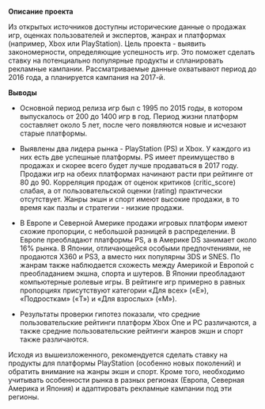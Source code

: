 
**Описание проекта**

Из открытых источников доступны исторические данные о продажах игр, оценках пользователей и экспертов, жанрах и платформах (например, Xbox или PlayStation). Цель проекта - выявить закономерности, определяющие успешность игр. Это поможет сделать ставку на потенциально популярные продукты и спланировать рекламные кампании. Рассматриваемые данные охватывают период до 2016 года, а планируется кампания на 2017-й.

**Выводы**

- Основной период релиза игр был с 1995 по 2015 годы, в котором выпускалось от 200 до 1400 игр в год. Период жизни платформ составляет около 5 лет, после чего появляются новые и исчезают старые платформы.

- Выявлены два лидера рынка - PlayStation (PS) и Xbox. У каждого из них есть две успешные платформы. PS имеет преимущество в продажах и скорее всего будет лучше продаваться в 2017 году. Продажи игр на обеих платформах начинают расти при рейтинге от 80 до 90. Корреляция продаж от оценок критиков (critic_score) слабая, а от пользовательской оценки (rating) практически отсутствует. Жанры экшн и спорт имеют высокие продажи, в то время как пазлы и стратегии - низкие продажи.

- В Европе и Северной Америке продажи игровых платформ имеют схожие пропорции, с небольшой разницей в распределении. В Европе преобладают платформы PS, а в Америке DS занимает около 16% рынка. В Японии, отличающейся особыми предпочтениями, не продаются X360 и PS3, а вместо них популярны 3DS и SNES. По жанрам также наблюдается схожесть между Америкой и Европой с преобладанием экшна, спорта и шутеров. В Японии преобладают компьютерные ролевые игры. В рейтинге игр примерно в равных пропорциях присутствуют категории «Для всех» («E»), «Подросткам» («T») и «Для взрослых» («M»).

- Результаты проверки гипотез показали, что средние пользовательские рейтинги платформ Xbox One и PC различаются, а также средние пользовательские рейтинги жанров экшн и спорт также различаются.

Исходя из вышеизложенного, рекомендуется сделать ставку на продукты для платформы PlayStation (особенно новых поколений) и обратить внимание на жанры экшн и спорт. Кроме того, необходимо учитывать особенности рынка в разных регионах (Европа, Северная Америка и Япония) и адаптировать рекламные кампании под эти регионы.
